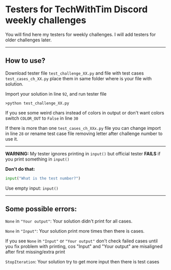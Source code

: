 # Testers for TechWithTim Discord weekly challenges

You will find here my testers for weekly challenges.
I will add testers for older challenges later.

----------


## How to use? 

Download tester file `test_challenge_XX.py` and file with test cases `test_cases_ch_XX.py` place them in same folder where is your file with solution.

Import your solution in line `92`, and run tester file
```
>python test_challenge_XX.py
```
If you see some weird chars instead of colors in output or don't want colors
switch `COLOR_OUT` to `False` in line `30`

If there is more than one `test_cases_ch_XXx.py` file you can change import in line `28` or rename test case file removing letter after challenge number to use it.

----------

**WARNING:** My tester ignores printing in `input()` but official tester **FAILS** if you print something in `input()`

**Don't do that:**
```py
input("What is the test number?")
```
Use empty input: `input()`

----------

## Some possible errors:

`None` in `"Your output"`: Your solution didn't print for all cases.

`None` in `"Input"`: Your solution print more times then there is cases.

If you see `None` in `"Input"` or `"Your output"` don't check failed cases until you fix problem with printing, cos "Input" and "Your output" are misaligned after first missing/extra print

`StopIteration`: Your solution try to get more input then there is test cases
